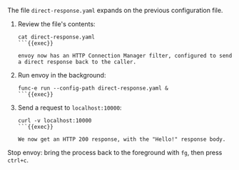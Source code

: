 The file `direct-response.yaml` expands on the previous configuration file.

1. Review the file's contents:

    ```
    cat direct-response.yaml
    ```{{exec}}

    envoy now has an HTTP Connection Manager filter, configured to send a direct response back to the caller.

1. Run envoy in the background:

    ```
    func-e run --config-path direct-response.yaml &
    ```{{exec}}

1. Send a request to `localhost:10000`:

    ```
    curl -v localhost:10000
    ```{{exec}}

    We now get an HTTP 200 response, with the "Hello!" response body.

Stop envoy: bring the process back to the foreground with `fg`, then press `ctrl+c`.